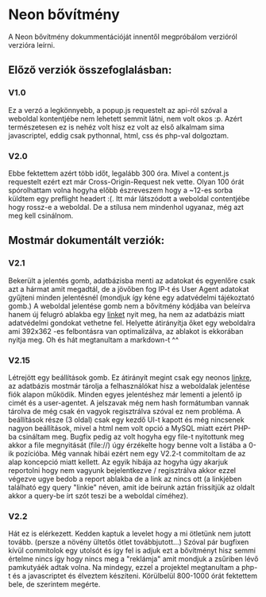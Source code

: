 # Neon bővítmény

A Neon bővítmény dokummentációját innentől megpróbálom verzióról verzióra leírni.

## Előző verziók összefoglalásban:

### V1.0

Ez a verzó a legkönnyebb, a popup.js requestelt az api-ról szóval a weboldal kontentjébe nem lehetett semmit látni, nem volt okos :p. Azért természetesen ez is nehéz volt hisz ez volt az első alkalmam sima javascriptel, eddig csak pythonnal, html, css és php-val dolgoztam.

### V2.0
Ebbe fektettem azért több időt, legalább 300 óra. Mivel a content.js requestelt ezért ezt már Cross-Origin-Request nek vette. Olyan 100 órát spórolhattam volna hogyha előbb észreveszem hogy a ~12-es sorba küldtem egy preflight headert :(. Itt már látszódott a weboldal contentjébe hogy rossz-e a weboldal. De a stílusa nem mindenhol ugyanaz, még azt meg kell csinálnom.

## Mostmár dokumentált verziók:

### V2.1

Bekerült a jelentés gomb, adatbázisba menti az adatokat és egyenlőre csak azt a hármat amit megadtál, de a jövőben fog IP-t és User Agent adatokat gyűjteni minden jelentésnél (mondjuk így kéne egy adatvédelmi tájékoztató gomb.) A weboldal jelentése gomb nem a bővítmény kódjába van beleírva hanem új felugró ablakba egy [linket](https://neoncommunity.ml/extension/requestpage.html) nyit meg, ha nem az adatbázis miatt adatvédelmi gondokat vethetne fel. Helyette átirányítja őket egy weboldalra ami 392x362 -es felbontásra van optimalizálva, az ablakot is ekkorában nyitja meg. Oh és hát megtanultam a markdown-t ^^

### V2.15

Létrejött egy beállítások gomb. Ez átirányít megint csak egy neonos [linkre](https://neoncommunity.ml/extension/index.php), az adatbázis mostmár tárolja a felhasználókat hisz a weboldalak jelentése fiók alapon működik. Minden egyes jelentéshez már lementi a jelentő ip cimét és a user-agentet. A jelszavak még nem hash formátumban vannak tárolva de még csak én vagyok regisztrálva szóval ez nem probléma. A beállítások része (3 oldal) csak egy kezdő UI-t kapott és még nincsenek nagyon beállítások, mivel a html nem volt opció a MySQL miatt ezért PHP-ba csináltam meg. Bugfix pedig az volt hogyha egy file-t nyitottunk meg akkor a file megnyitását (file://) úgy érzékelte hogy benne volt a listába a 0-ik pozícióba. Még vannak hibái ezért nem egy V2.2-t commitoltam de az alap koncepció miatt kellett. Az egyik hibája az hogyha úgy akarjuk reportolni hogy nem vagyunk bejelentkezve / regisztrálva akkor ezzel végezve ugye bedob a report ablakba de a link az nincs ott (a linkjében található egy query "linkie" néven, amit ide beírunk aztán frissítjük az oldalt akkor a query-be írt szót teszi be a weboldal címéhez).

### V2.2

Hát ez is elérkezett. Kedden kaptuk a levelet hogy a mi ötletünk nem jutott tovább. (persze a növény ültetős ötlet továbbjutott...) Szóval pár bugfixen kívül commitolok egy utolsót és így fel is adjuk ezt a bővítményt hisz semmi értelme nincs így hogy nincs meg a "reklámja" amit mondjuk a zsűriben lévő pamkutyáék adtak volna. Na mindegy, ezzel a projektel megtanultam a php-t és a javascriptet és élveztem készíteni. Körülbelül 800-1000 órát fektettem bele, de szerintem megérte.